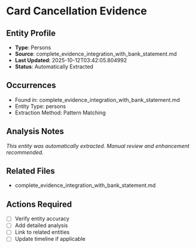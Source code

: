 # Card Cancellation Evidence

## Entity Profile
- **Type**: Persons
- **Source**: complete_evidence_integration_with_bank_statement.md
- **Last Updated**: 2025-10-12T03:42:05.804992
- **Status**: Automatically Extracted

## Occurrences
- Found in: complete_evidence_integration_with_bank_statement.md
- Entity Type: persons
- Extraction Method: Pattern Matching

## Analysis Notes
*This entity was automatically extracted. Manual review and enhancement recommended.*

## Related Files
- complete_evidence_integration_with_bank_statement.md

## Actions Required
- [ ] Verify entity accuracy
- [ ] Add detailed analysis
- [ ] Link to related entities
- [ ] Update timeline if applicable
